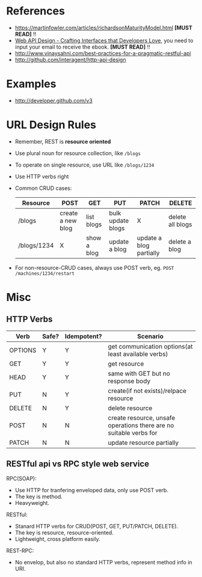 # References

- https://martinfowler.com/articles/richardsonMaturityModel.html **[MUST READ]** :bangbang:
- [Web API Design - Crafting Interfaces that Developers Love](http://apigee.com/about/resources/webcasts/restful-api-design-second-edition), you need to input your email to receive the ebook. **[MUST READ]** :bangbang:
- http://www.vinaysahni.com/best-practices-for-a-pragmatic-restful-api
- http://github.com/interagent/http-api-design

# Examples

- http://developer.github.com/v3

# URL Design Rules

- Remember, REST is **resource oriented**
- Use plural noun for resource collection, like `/blogs`
- To operate on single resource, use URL like `/blogs/1234`
- Use HTTP verbs right
- Common CRUD cases:

    Resource | POST | GET | PUT | PATCH | DELETE
    -------- | ---- | --- | --- | ----- | ------
    /blogs | create a new blog | list blogs | bulk update blogs | X | delete all blogs
    /blogs/1234 | X | show a blog | update a blog | update a blog partially | delete a blog

- For non-resource-CRUD cases, always use POST verb, eg. `POST /machines/1234/restart`

# Misc

## HTTP Verbs

Verb | Safe? | Idempotent? | Scenario |
-----| ---- | ---------- | -------- |
OPTIONS | Y | Y | get communication options(at least available verbs) |
GET | Y | Y | get resource |
HEAD | Y | Y | same with GET but no response body |
PUT | N | Y | create(if not exists)/relpace resource |
DELETE | N | Y | delete resource |
POST | N | N | create resource, unsafe operations there are no suitable verbs for |
PATCH | N | N | update resource partially |

## RESTful api vs RPC style web service

RPC(SOAP):

- Use HTTP for tranfering enveloped data, only use POST verb.
- The key is method.
- Heavyweight.

RESTful:

- Stanard HTTP verbs for CRUD(POST, GET, PUT/PATCH, DELETE).
- The key is resource, resource-oriented.
- Lightweight, cross platform easily.

REST-RPC:

- No envelop, but also no standard HTTP verbs, represent method info in URI.
